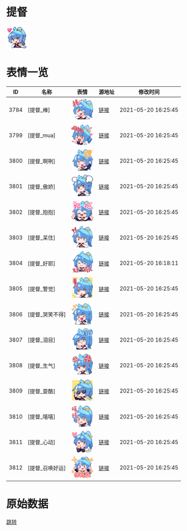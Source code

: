 # 提督

<img src="./cover.png" height="60" alt="cover" />

# 表情一览

|ID|名称|表情|源地址|修改时间|
|----|----|----|----|----|
|3784|[提督_棒]|<img src="./pic/003784_%5B提督_棒%5D.png" height="60" alt="棒"/>|[链接](http://i0.hdslb.com/bfs/emote/9ecb1ef53673215ad0b80d20515645ed6755c7c2.png)|2021-05-20 16:25:45|
|3799|[提督_mua]|<img src="./pic/003799_%5B提督_mua%5D.png" height="60" alt="mua"/>|[链接](http://i0.hdslb.com/bfs/emote/77c8cceba6305b976fd8a298caca16205c6304ad.png)|2021-05-20 16:25:45|
|3800|[提督_啊咧]|<img src="./pic/003800_%5B提督_啊咧%5D.png" height="60" alt="啊咧"/>|[链接](http://i0.hdslb.com/bfs/emote/0774c1dd824352ba25c301751c036edf7d8e717d.png)|2021-05-20 16:25:45|
|3801|[提督_傲娇]|<img src="./pic/003801_%5B提督_傲娇%5D.png" height="60" alt="傲娇"/>|[链接](http://i0.hdslb.com/bfs/emote/5394cebbacc7bea5811cbdefd576e2adf5bce510.png)|2021-05-20 16:25:45|
|3802|[提督_抱抱]|<img src="./pic/003802_%5B提督_抱抱%5D.png" height="60" alt="抱抱"/>|[链接](http://i0.hdslb.com/bfs/emote/3306537828dabe6a7aa4fca4c9006b5dc4ffe5e6.png)|2021-05-20 16:25:45|
|3803|[提督_呆住]|<img src="./pic/003803_%5B提督_呆住%5D.png" height="60" alt="呆住"/>|[链接](http://i0.hdslb.com/bfs/emote/d122523d1e81690bd776589f3fc35f8f408e5ef4.png)|2021-05-20 16:25:45|
|3804|[提督_好耶]|<img src="./pic/003804_%5B提督_好耶%5D.png" height="60" alt="好耶"/>|[链接](http://i0.hdslb.com/bfs/emote/9eb3c7d962fd2f02d4fd5dc6071a784da4dc5c29.png)|2021-05-20 16:18:11|
|3805|[提督_警觉]|<img src="./pic/003805_%5B提督_警觉%5D.png" height="60" alt="警觉"/>|[链接](http://i0.hdslb.com/bfs/emote/c9912808f29593aee7b749992ffb2c282a1c20d7.png)|2021-05-20 16:25:45|
|3806|[提督_哭笑不得]|<img src="./pic/003806_%5B提督_哭笑不得%5D.png" height="60" alt="哭笑不得"/>|[链接](http://i0.hdslb.com/bfs/emote/a4128c40e06dd7ef7b3dd6e65b4e8ce44158cce0.png)|2021-05-20 16:25:45|
|3807|[提督_泪目]|<img src="./pic/003807_%5B提督_泪目%5D.png" height="60" alt="泪目"/>|[链接](http://i0.hdslb.com/bfs/emote/8f902dd897191bb3dd415968d51c0c0bba52d019.png)|2021-05-20 16:25:45|
|3808|[提督_生气]|<img src="./pic/003808_%5B提督_生气%5D.png" height="60" alt="生气"/>|[链接](http://i0.hdslb.com/bfs/emote/8c592da203c9c8f2ec6b9a5b7bdc29bc637fe94a.png)|2021-05-20 16:25:45|
|3809|[提督_耍酷]|<img src="./pic/003809_%5B提督_耍酷%5D.png" height="60" alt="耍酷"/>|[链接](http://i0.hdslb.com/bfs/emote/c9b2196bfcdfef872788e27670e1aa77b9d02af9.png)|2021-05-20 16:25:45|
|3810|[提督_嘻嘻]|<img src="./pic/003810_%5B提督_嘻嘻%5D.png" height="60" alt="嘻嘻"/>|[链接](http://i0.hdslb.com/bfs/emote/c692f6afcd67ef841601726eace70f4aa4a5cc74.png)|2021-05-20 16:25:45|
|3811|[提督_心动]|<img src="./pic/003811_%5B提督_心动%5D.png" height="60" alt="心动"/>|[链接](http://i0.hdslb.com/bfs/emote/08884d56e19cc5111c2ab66b8298026bd661b42b.png)|2021-05-20 16:25:45|
|3812|[提督_召唤好运]|<img src="./pic/003812_%5B提督_召唤好运%5D.png" height="60" alt="召唤好运"/>|[链接](http://i0.hdslb.com/bfs/emote/ef92884bca49269bae7ff9dba386e8c5bf155d7c.png)|2021-05-20 16:25:45|

# 原始数据

[跳转](./raw.json)

